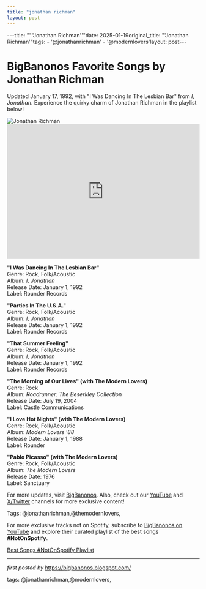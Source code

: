 ```yaml
---
title: "jonathan richman"
layout: post
---
```

---title: "' 'Jonathan Richman''"date: 2025-01-19original_title: "'Jonathan Richman'"tags:  - '@jonathanrichman'  - '@modernlovers'layout: post---<!-- Title of the Post --><h1 >BigBanonos Favorite Songs by Jonathan Richman</h1> <!-- Introductory Text --><p >Updated January 17, 1992, with "I Was Dancing In The Lesbian Bar" from <em>I, Jonathan</em>. Experience the quirky charm of Jonathan Richman in the playlist below!</p> <!-- Featured Image --><div > <img src="https://i.scdn.co/image/ab67616d0000b273dde31a0c569f68ed6362825a" alt="Jonathan Richman" /></div> <!-- Spotify Embed --><div > <iframe src="https://open.spotify.com/embed/playlist/1Rd77ZFlW1VnTV7Mnj2WfO?utm_source=generator" width="100%" height="352" frameborder="0" allowfullscreen="" allow="autoplay; clipboard-write; encrypted-media; fullscreen; picture-in-picture" loading="lazy"></iframe></div> <!-- Song Information --><div > <p><strong>"I Was Dancing In The Lesbian Bar"</strong><br> Genre: Rock, Folk/Acoustic<br> Album: <em>I, Jonathan</em><br> Release Date: January 1, 1992<br> Label: Rounder Records</p> <p><strong>"Parties In The U.S.A."</strong><br> Genre: Rock, Folk/Acoustic<br> Album: <em>I, Jonathan</em><br> Release Date: January 1, 1992<br> Label: Rounder Records</p> <p><strong>"That Summer Feeling"</strong><br> Genre: Rock, Folk/Acoustic<br> Album: <em>I, Jonathan</em><br> Release Date: January 1, 1992<br> Label: Rounder Records</p> <p><strong>"The Morning of Our Lives" (with The Modern Lovers)</strong><br> Genre: Rock<br> Album: <em>Roadrunner: The Beserkley Collection</em><br> Release Date: July 19, 2004<br> Label: Castle Communications</p> <p><strong>"I Love Hot Nights" (with The Modern Lovers)</strong><br> Genre: Rock, Folk/Acoustic<br> Album: <em>Modern Lovers '88</em><br> Release Date: January 1, 1988<br> Label: Rounder</p> <p><strong>"Pablo Picasso" (with The Modern Lovers)</strong><br> Genre: Rock, Folk/Acoustic<br> Album: <em>The Modern Lovers</em><br> Release Date: 1976<br> Label: Sanctuary</p></div> <!-- Footer Links --><div > <p>For more updates, visit <a href="https://bigbanonos.blogspot.com/" target="_blank">BigBanonos</a>. Also, check out our <a href="https://www.youtube.com/@BigBanonos" target="_blank">YouTube</a> and <a href="https://x.com/bigbanonos" target="_blank">X/Twitter</a> channels for more exclusive content!</p></div> <!-- Tags --><p >Tags: @jonathanrichman,@themodernlovers,</p><!--Subscribe and Playlist Links--><div>    <p>For more exclusive tracks not on Spotify, subscribe to <a href="https://www.youtube.com/@BigBanonos" target="_blank">BigBanonos on YouTube</a> and explore their curated playlist of the best songs <strong>#NotOnSpotify</strong>.</p>    <p><a href="https://www.youtube.com/playlist?list=PLtuNtuTatqI0kFahUCbtbfenC_ET5O_tr" target="_blank">Best Songs #NotOnSpotify Playlist<br /></a></p></div><hr /><p><em>first posted by</em> <a href="https://bigbanonos.blogspot.com/" rel="noopener" target="_new">https://bigbanonos.blogspot.com/</a></p><p>tags: @jonathanrichman,@modernlovers,</p>
